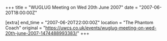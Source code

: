 +++
title = "WUGLUG Meeting on Wed 20th June 2007"
date = "2007-06-20T18:00:00Z"

[extra]
end_time = "2007-06-20T22:00:00Z"
location = "The Phantom Coach"
original = "https://uwcs.co.uk/events/wuglug-meeting-on-wed-20th-june-2007-1474488993383/"
+++



